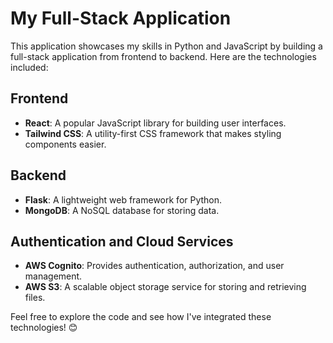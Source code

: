 # My Full-Stack Application

This application showcases my skills in Python and JavaScript by building a full-stack application from frontend to backend. Here are the technologies included:

## Frontend
- **React**: A popular JavaScript library for building user interfaces.
- **Tailwind CSS**: A utility-first CSS framework that makes styling components easier.
  
## Backend
- **Flask**: A lightweight web framework for Python.
- **MongoDB**: A NoSQL database for storing data.
  
## Authentication and Cloud Services
- **AWS Cognito**: Provides authentication, authorization, and user management.
- **AWS S3**: A scalable object storage service for storing and retrieving files.

Feel free to explore the code and see how I've integrated these technologies! 😊
